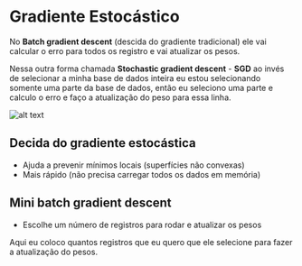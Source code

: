 # Gradiente Estocástico

No **Batch gradient descent** (descida do gradiente tradicional) ele vai calcular o erro para todos os registro e vai atualizar os pesos.

Nessa outra forma chamada **Stochastic gradient descent** - **SGD** ao invés de selecionar a minha base de dados inteira eu
estou selecionando somente uma parte da base de dados, então eu seleciono
uma parte e calculo o erro e faço a atualização do peso para essa linha.

![alt text](../imagens/gradiente2/ex1.png)

## Decida do gradiente estocástica

- Ajuda a prevenir mínimos locais (superfícies não convexas)
- Mais rápido (não precisa carregar todos os dados em memória)

## Mini batch gradient descent

- Escolhe um número de registros para rodar e atualizar os pesos

Aqui eu coloco quantos registros que eu quero que ele selecione para
fazer a atualização do pesos.
